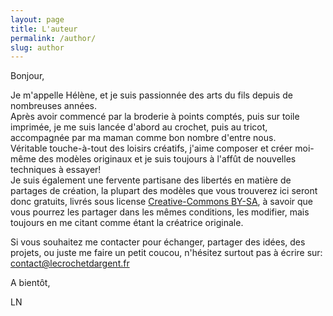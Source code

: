 ```yaml
---
layout: page
title: L'auteur
permalink: /author/
slug: author
---
```


Bonjour,

Je m'appelle Hélène, et je suis passionnée des arts du fils depuis de nombreuses années.  
Après avoir commencé par la broderie à points comptés, puis sur toile imprimée, je me suis lancée d'abord au crochet, puis au tricot, accompagnée par ma maman comme bon nombre d'entre nous.  
Véritable touche-à-tout des loisirs créatifs, j'aime composer et créer moi-même des modèles originaux et je suis toujours à l'affût de nouvelles techniques à essayer!  
Je suis également une fervente partisane des libertés en matière de partages de création, la plupart des modèles que vous trouverez ici seront donc gratuits, livrés sous license [Creative-Commons BY-SA](https://creativecommons.org/licenses/by-sa/4.0/legalcode.fr), à savoir que vous pourrez les partager dans les mêmes conditions, les modifier, mais toujours en me citant comme étant la créatrice originale.

Si vous souhaitez me contacter pour échanger, partager des idées, des projets, ou juste me faire un petit coucou, n'hésitez surtout pas à écrire sur:  
<contact@lecrochetdargent.fr>

A bientôt,

LN
